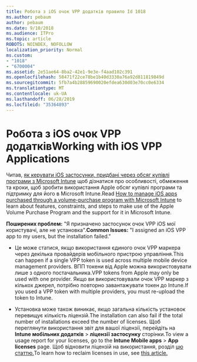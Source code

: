 ```yaml
---
title: Робота з iOS очок VPP додатків правило Id 1018
ms.author: pebaum
author: pebaum
ms.date: 9/10/2018
ms.audience: ITPro
ms.topic: article
ROBOTS: NOINDEX, NOFOLLOW
localization_priority: Normal
ms.custom:
- "1018"
- "6700004"
ms.assetid: 2e51ae64-8ba2-42e1-9e3e-f4aad102c391
ms.openlocfilehash: 58471f22ce78be1b40d3330a76a92d811819849d
ms.sourcegitcommit: 5fb7a4b28859690020efdea630d03e70cc0e6334
ms.translationtype: MT
ms.contentlocale: uk-UA
ms.lasthandoff: 06/28/2019
ms.locfileid: "35364893"
---
```

# <a name="working-with-ios-vpp-applications"></a><span data-ttu-id="bab5a-102">Робота з iOS очок VPP додатків</span><span class="sxs-lookup"><span data-stu-id="bab5a-102">Working with iOS VPP Applications</span></span>

<span data-ttu-id="bab5a-103">Читав, [як керувати iOS застосунки, придбані через обсяг купівлі програми з Microsoft Intune](https://docs.microsoft.com/intune/vpp-apps-ios) щоб дізнатися про особливості, обмеження та кроки, щоб зробити використання Apple обсяг купівлі програми та підтримку для його в Microsoft Intune.</span><span class="sxs-lookup"><span data-stu-id="bab5a-103">Read [How to manage iOS apps purchased through a volume-purchase program with Microsoft Intune](https://docs.microsoft.com/intune/vpp-apps-ios) to learn about features, constraints, and steps to make use of the Apple Volume Purchase Program and the support for it in Microsoft Intune.</span></span>
  
 <span data-ttu-id="bab5a-104">**Поширених проблем:** "Я призначено застосунок очок VPP iOS мої користувачі, але не установка".</span><span class="sxs-lookup"><span data-stu-id="bab5a-104">**Common Issues:** "I assigned an iOS VPP app to my users, but the installation failed."</span></span>
  
- <span data-ttu-id="bab5a-105">Це може статися, якщо використання єдиного очок VPP маркера через декілька провайдерів мобільного пристрою управління.</span><span class="sxs-lookup"><span data-stu-id="bab5a-105">This can happen if a single VPP token is used across multiple mobile device management providers.</span></span> <span data-ttu-id="bab5a-106">ВПП токени від Apple можна використовувати лише з одного постачальника.</span><span class="sxs-lookup"><span data-stu-id="bab5a-106">VPP tokens from Apple may only be used with one provider.</span></span> <span data-ttu-id="bab5a-107">Якщо ви використовували очок VPP маркер з кількох джерел, потрібно повторно завантажувати токен до Intune.</span><span class="sxs-lookup"><span data-stu-id="bab5a-107">If you used a VPP token with multiple providers, you must re-upload the token to Intune.</span></span>

- <span data-ttu-id="bab5a-108">Установка може також виникає, якщо загальна кількість установок перевищує кількість ліцензій.</span><span class="sxs-lookup"><span data-stu-id="bab5a-108">The installation can also fail if the total number of installations exceed the number of licenses.</span></span> <span data-ttu-id="bab5a-109">Щоб переглянути використання звіт для вашої ліцензії, перейдіть на **Intune мобільних додатків** \> **ліцензії застосунку** сторінки.</span><span class="sxs-lookup"><span data-stu-id="bab5a-109">To view a usage report for your licenses, go to the **Intune Mobile apps** \> **App licenses** page.</span></span> <span data-ttu-id="bab5a-110">Щоб відновити ліцензій на використання, розділ [цю статтю.](https://docs.microsoft.com/intune/vpp-apps-ios#revoking-app-licenses-and-deleting-tokens)</span><span class="sxs-lookup"><span data-stu-id="bab5a-110">To learn how to reclaim licenses in use, see [this article.](https://docs.microsoft.com/intune/vpp-apps-ios#revoking-app-licenses-and-deleting-tokens)</span></span>

